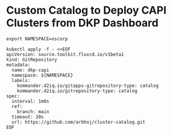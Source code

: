 # Custom Catalog to Deploy CAPI Clusters from DKP Dashboard

```
export NAMESPACE=oscorp

kubectl apply -f - <<EOF
apiVersion: source.toolkit.fluxcd.io/v1beta1
kind: GitRepository
metadata:
  name: dkp-capi
  namespace: ${NAMESPACE}
  labels:
    kommander.d2iq.io/gitapps-gitrepository-type: catalog
    kommander.d2iq.io/gitrepository-type: catalog
spec:
  interval: 1m0s
  ref:
    branch: main
  timeout: 20s
  url: https://github.com/arbhoj/cluster-catalog.git
EOF

``` 



